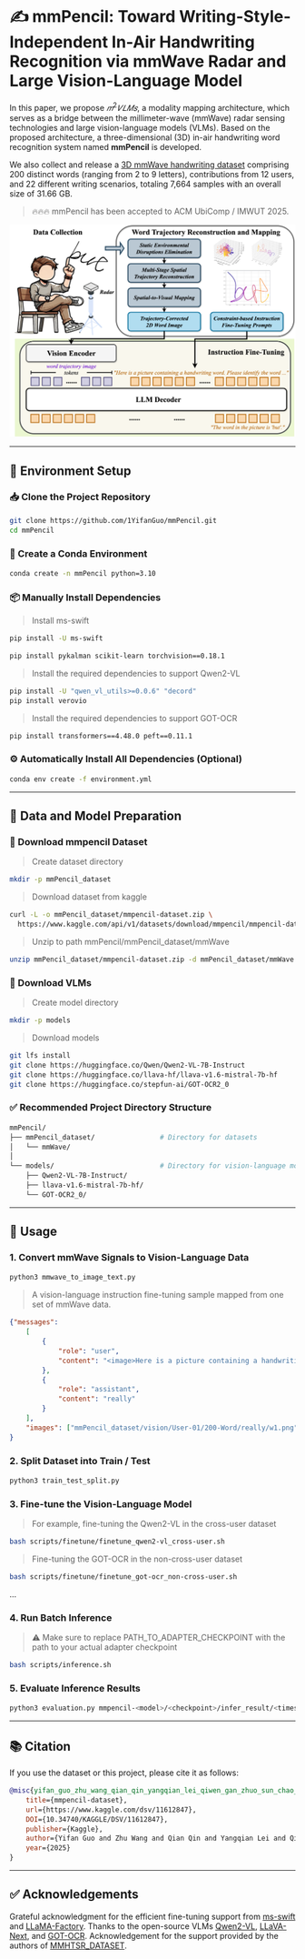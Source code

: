 # ✍ mmPencil: Toward Writing-Style-Independent In-Air Handwriting Recognition via mmWave Radar and Large Vision-Language Model

In this paper, we propose $𝑚^2𝑉𝐿𝑀𝑠$, a modality mapping architecture, which serves as a bridge between the millimeter-wave (mmWave) radar sensing technologies and large vision-language models (VLMs). Based on the proposed architecture, a three-dimensional (3D) in-air handwriting word recognition system named **mmPencil** is developed. 

We also collect and release a [3D mmWave handwriting dataset](https://www.kaggle.com/datasets/mmpencil/mmpencil-dataset/data) comprising 200 distinct words (ranging from 2 to 9 letters), contributions from 12 users, and 22 different writing scenarios, totaling 7,664 samples with an overall size of 31.66 GB.

> 🔥🔥🔥 mmPencil has been accepted to ACM UbiComp / IMWUT 2025.

![](m2VLMs.png)

***
## 🔧 Environment Setup

### 📥 Clone the Project Repository
```bash
git clone https://github.com/1YifanGuo/mmPencil.git
cd mmPencil
```

### 🐍 Create a Conda Environment
```bash
conda create -n mmPencil python=3.10
```

### 📦 Manually Install Dependencies
> Install ms-swift
```bash
pip install -U ms-swift
```
```bash
pip install pykalman scikit-learn torchvision==0.18.1
```
> Install the required dependencies to support Qwen2-VL
```bash
pip install -U "qwen_vl_utils>=0.0.6" "decord"
pip install verovio
```
> Install the required dependencies to support GOT-OCR
```bash
pip install transformers==4.48.0 peft==0.11.1
```

### ⚙️ Automatically Install All Dependencies (Optional)
```bash
conda env create -f environment.yml
```
***
## 📁 Data and Model Preparation
### 💾 Download mmpencil Dataset
> Create dataset directory
```bash
mkdir -p mmPencil_dataset
```
> Download dataset from kaggle
```bash
curl -L -o mmPencil_dataset/mmpencil-dataset.zip \
  https://www.kaggle.com/api/v1/datasets/download/mmpencil/mmpencil-dataset
```
> Unzip to path mmPencil/mmPencil_dataset/mmWave
```bash
unzip mmPencil_dataset/mmpencil-dataset.zip -d mmPencil_dataset/mmWave
```
### 🧠 Download VLMs
> Create model directory
```bash
mkdir -p models
```
> Download models
```bash
git lfs install
git clone https://huggingface.co/Qwen/Qwen2-VL-7B-Instruct
git clone https://huggingface.co/llava-hf/llava-v1.6-mistral-7b-hf
git clone https://huggingface.co/stepfun-ai/GOT-OCR2_0
```
### ✅ Recommended Project Directory Structure
```bash
mmPencil/
├── mmPencil_dataset/                # Directory for datasets
│   └── mmWave/
│
└── models/                          # Directory for vision-language models
    ├── Qwen2-VL-7B-Instruct/
    ├── llava-v1.6-mistral-7b-hf/
    └── GOT-OCR2_0/
```
***
## 🚀 Usage
### 1. Convert mmWave Signals to Vision-Language Data
```bash
python3 mmwave_to_image_text.py
```
> A vision-language instruction fine-tuning sample mapped from one set of mmWave data.
```json
{"messages": 
	[
		{
			"role": "user", 
	     	"content": "<image>Here is a picture containing a handwriting word. Please identify the word in the image. Ensure that your output is a correctly spelled English word. Note: Only provide the word itself, without any additional content or explanation."
		}, 
		{
			"role": "assistant",
			"content": "really"
		}
	], 
	"images": ["mmPencil_dataset/vision/User-01/200-Word/really/w1.png"]
}
```
### 2. Split Dataset into Train / Test
```bash
python3 train_test_split.py
```
### 3. Fine-tune the Vision-Language Model
> For example, fine-tuning the Qwen2-VL in the cross-user dataset
```bash
bash scripts/finetune/finetune_qwen2-vl_cross-user.sh
```
> Fine-tuning the GOT-OCR in the non-cross-user dataset
```bash
bash scripts/finetune/finetune_got-ocr_non-cross-user.sh
```
...
### 4. Run Batch Inference
> ⚠️ Make sure to replace PATH_TO_ADAPTER_CHECKPOINT with the path to your actual adapter checkpoint
```bash
bash scripts/inference.sh
```
### 5. Evaluate Inference Results
```bash
python3 evaluation.py mmpencil-<model>/<checkpoint>/infer_result/<timestamp>.jsonl
```
***
## 📚 Citation
If you use the dataset or this project, please cite it as follows:
```bibtex
@misc{yifan_guo_zhu_wang_qian_qin_yangqian_lei_qiwen_gan_zhuo_sun_chao_chen_bin_guo_zhiwen_yu_2025,
	title={mmpencil-dataset},
	url={https://www.kaggle.com/dsv/11612847},
	DOI={10.34740/KAGGLE/DSV/11612847},
	publisher={Kaggle},
	author={Yifan Guo and Zhu Wang and Qian Qin and Yangqian Lei and Qiwen Gan and Zhuo Sun and Chao Chen and Bin Guo and Zhiwen Yu},
	year={2025}
}
```
***
## ✅ Acknowledgements

Grateful acknowledgment for the efficient fine-tuning support from [ms-swift](https://github.com/modelscope/ms-swift) and [LLaMA-Factory](https://github.com/hiyouga/LLaMA-Factory). Thanks to the open-source VLMs [Qwen2-VL](https://github.com/QwenLM/Qwen2.5-VL), [LLaVA-Next](https://github.com/LLaVA-VL/LLaVA-NeXT), and [GOT-OCR](https://github.com/Ucas-HaoranWei/GOT-OCR2.0). Acknowledgement for the support provided by the authors of [MMHTSR_DATASET](https://github.com/Tkwer/MMHTSR_DATASET).